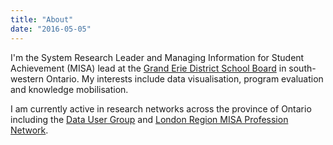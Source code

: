 ```yaml
---
title: "About"
date: "2016-05-05"
---
```


I'm the System Research Leader and Managing Information for Student Achievement (MISA) lead at the [Grand Erie District School Board](http://granderie.ca/) in south-western Ontario. My interests include data visualisation, program evaluation and knowledge mobilisation.  

I am currently active in research networks across the province of Ontario including the [Data User Group](https://dugroup.ca/) and [London Region MISA Profession Network](http://misalondon.ca/).
